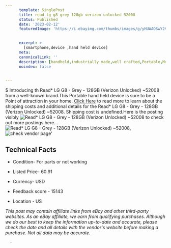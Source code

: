 ```yaml
---
      template: SinglePost
      title: read lg g8 grey 128gb verizon unlocked 52008
      status: Published
      date: '2023-02-12'
      featuredImage: 'https://i.ebayimg.com/thumbs/images/g/yHUAAOSwY2Vji-wr/s-l225.jpg'
       

      excerpt: >-
        [smartphone,device ,hand held device]
      meta:
      canonicalLink: ''
      description: [handheld,industrially made,well crafted,Portable,Mobile,Compact,Convenient,Lightweight,Maneuverable,Man-portable,Miniature,Carriable,Hand-held,Light,Holdable,Transportable,Mobile device,Pocket-sized,On-the-go,Wireless,Cordless,Compact size,Convenient size, smartphone,device ,hand held device]
      noindex: false
      

---
```

$
      Introducing th Read* LG G8 - Grey - 128GB (Verizon Unlocked) ~52008 from a well-known brand.This Portable hand held device is sure to be a Point of attraction  in your home. [Click Here](https://www.ebay.com/itm/325449343087?hash=item4bc64ae06f%3Ag%3AyHUAAOSwY2Vji-wr&mkevt=1&mkcid=1&mkrid=711-53200-19255-0&campid=%253CePNCampaignId%253E&customid=%253CreferenceId%253E&toolid=10049) to read more to learn about the shipping costs and additional details for the Read* LG G8 - Grey - 128GB (Verizon Unlocked) ~52008. Shipping cost is undefined.Here is the posting visibly ![Read* LG G8 - Grey - 128GB (Verizon Unlocked) ~52008](https://i.ebayimg.com/thumbs/images/g/yHUAAOSwY2Vji-wr/s-l225.jpg) to check out more postings here... ![Read* LG G8 - Grey - 128GB (Verizon Unlocked) ~52008](https://i.ebayimg.com/images/g/yHUAAOSwY2Vji-wr/s-l1600.jpg), ![check vendor page](https://origin-galleryplus.ebayimg.com/ws/web/325449343087_2_0_1/225x225.jpg,https://origin-galleryplus.ebayimg.com/ws/web/325449343087_3_0_1/225x225.jpg,https://origin-galleryplus.ebayimg.com/ws/web/325449343087_4_0_1/225x225.jpg,https://origin-galleryplus.ebayimg.com/ws/web/325449343087_5_0_1/225x225.jpg)'

      

 ## Technical Facts 



     
      

 - Condition- For parts or not working 


      

 - Listed Price- 60.91 


      

 - Currency- USD 


      

 - Feedback score - 15143 


      

 - Location - US 


      
      

 *_This post may contain affiliate links from eBay and other third-party websites. As an eBay affiliate, we earn from qualifying purchases. Although we do our best to keep the information up-to-date and accurate, please check the date and all details with the vendor's website before making a purchase. Not all data may be accurate._*




      -
